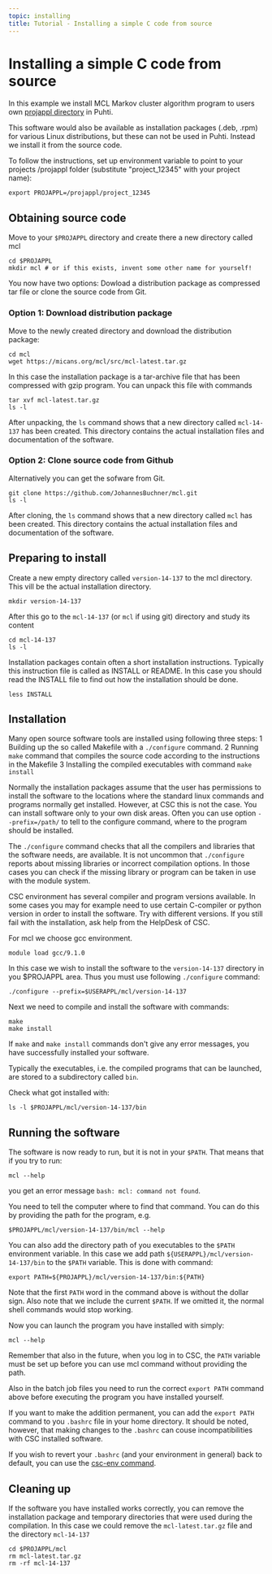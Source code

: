 ```yaml
---
topic: installing
title: Tutorial - Installing a simple C code from source
---
```


# Installing a simple C code from source

In this example we install MCL Markov cluster algorithm program 
to users own [projappl directory](https://docs.csc.fi/computing/disk/) in Puhti.

This software would also be available as installation packages (.deb, .rpm)
for various Linux distributions, but these can not be used in Puhti. Instead we 
install it from the source code.

To follow the instructions, set up environment variable to point to your projects
/projappl folder (substitute "project_12345" with your project name):

```text
export PROJAPPL=/projappl/project_12345
```
## Obtaining source code

Move to your `$PROJAPPL` directory and create there a new directory called mcl

```text
cd $PROJAPPL
mkdir mcl # or if this exists, invent some other name for yourself!
```
You now have two options: Dowload a distribution package as compressed tar file or
clone the source code from Git.

### Option 1: Download distribution package

Move to the newly created directory and download the distribution package:
```text
cd mcl
wget https://micans.org/mcl/src/mcl-latest.tar.gz
```
In this case the installation package is a tar-archive file that has been compressed 
with gzip program. You can unpack this file with commands
```text
tar xvf mcl-latest.tar.gz
ls -l
```
After unpacking, the `ls` command shows that a new directory called `mcl-14-137` has 
been created. This directory contains the actual installation files and documentation of the
software. 

### Option 2: Clone source code from Github
Alternatively you can get the sofware from Git. 
```text
git clone https://github.com/JohannesBuchner/mcl.git
ls -l
```
After cloning, the `ls` command shows that a new directory called `mcl` has 
been created. This directory contains the actual installation files and documentation of the
software. 

## Preparing to install

Create a new empty directory called `version-14-137` to the mcl directory. This vill be the actual
installation directory.
```text
mkdir version-14-137
```
After this go to the `mcl-14-137` (or `mcl` if using git) directory and study its content
```text
cd mcl-14-137
ls -l
```
Installation packages contain often a short installation instructions. Typically this 
instruction file is called as INSTALL or README. In this case you should read the 
INSTALL file to find out how the  installation should be done.
```text
less INSTALL
```
## Installation

Many open source software tools are installed using following three steps:
1 Building up the so called Makefile with a `./configure` command.
2 Running `make`  command that compiles the source code according to the instructions in the
Makefile
3 Installing the compiled executables with command `make install`

Normally the installation packages assume that the user has permissions to install the software to
the locations where the standard linux commands and programs normally get installed. However,
at CSC this is not the case. You can install software only to your own disk areas. Often you can
use option `--prefix=/path/` to tell to the configure command, where to the program should be
installed. 

The `./configure` command checks that all the compilers and libraries that the software needs, are
available. It is not uncommon that `./configure` reports about missing libraries or incorrect
compilation options. In those cases you can check if the missing library or program can be taken in
use with the module system. 

CSC environment has several compiler and program versions available. In some cases you may for 
example need to use certain C-compiler or python version in order to install the software. Try
with different versions. If you still fail with the installation, ask help from the HelpDesk of CSC.

For mcl we choose gcc environment.
```text
module load gcc/9.1.0
```

In this case we wish to install the software to the `version-14-137` directory in you
$PROJAPPL area. Thus you must use following `./configure` command:
```text
./configure --prefix=$USERAPPL/mcl/version-14-137
```
Next we need to compile and install the software with commands:
```text
make
make install
```
If `make` and `make install` commands don't give any error messages, you have successfully
installed your software. 

Typically the executables, i.e. the compiled programs that can be launched, are stored to a 
subdirectory called `bin`. 

Check what got installed  with:
```text
ls -l $PROJAPPL/mcl/version-14-137/bin
```

## Running the software

The software is now ready to run, but it is not in your `$PATH`. That means that if you try to run:
```text
mcl --help
```
you get an error message `bash: mcl: command not found`.

You need to tell the computer where to find that command. You can do this by providing the path for the 
program, e.g.
```text
$PROJAPPL/mcl/version-14-137/bin/mcl --help
```
You can also add the directory path of you executables to the `$PATH` environment variable. In this case 
we add path `${USERAPPL}/mcl/version-14-137/bin` to the `$PATH` variable. This is done with command:
```text
export PATH=${PROJAPPL}/mcl/version-14-137/bin:${PATH}
```
Note that the first `PATH` word in the command above is without the dollar sign. Also note that we include 
the current `$PATH`. If we omitted it, the normal shell commands would stop working.

Now you can launch the program you have installed with simply:
```text
mcl --help
```

Remember that also in the future, when you log in to CSC, the `PATH` variable must be set up
before you can use mcl command without providing the path. 

Also in the batch job files you need to run the correct `export PATH` command above before 
executing the program you have installed yourself.

If you want to make the addition permanent, you can add the `export PATH` command to you `.bashrc`
file in your home directory. It should be noted, however, that making changes to the `.bashrc` can
couse incompatibilities with CSC installed software.

If you wish to revert your `.bashrc` (and your environment in general) back to default, you can use
the [csc-env command](https://docs.csc.fi/support/tutorials/using_csc_env/).

## Cleaning up

If the software you have installed works correctly, you can remove the installation package and
temporary directories that were used during the compilation. In this case we could remove the 
`mcl-latest.tar.gz` file and the directory `mcl-14-137`
```text
cd $PROJAPPL/mcl
rm mcl-latest.tar.gz
rm -rf mcl-14-137
```



